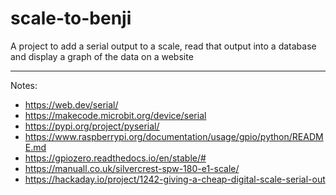 # scale-to-benji
A project to add a serial output to a scale, read that output into a database and display a graph of the data on a website

***

Notes: 
  - https://web.dev/serial/
  - https://makecode.microbit.org/device/serial
  - https://pypi.org/project/pyserial/
  - https://www.raspberrypi.org/documentation/usage/gpio/python/README.md
  - https://gpiozero.readthedocs.io/en/stable/#
  - https://manuall.co.uk/silvercrest-spw-180-e1-scale/
  - https://hackaday.io/project/1242-giving-a-cheap-digital-scale-serial-out
